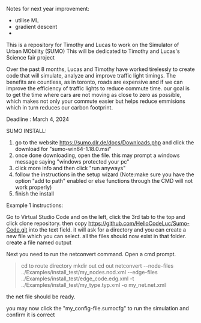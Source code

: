 Notes for next year improvement:
- utilise ML
- gradient descent
- 

This is a repository for Timothy and Lucas to work on the Simulator of Urban MObility (SUMO) 
This will be dedicated to Timothy and Lucas's Science fair project

Over the past 8 months, Lucas and Timothy have worked tirelessly to create code that will simulate, analyze and improve traffic light timings.
The benefits are countless, as in toronto, roads are expensive and if we can improve the efficiency of traffic lights to reduce commute time. our goal is to get the time where cars are not moving as close to zero as possible, which makes not only your commute easier but helps reduce emmisions which in turn reduces our carbon footprint.

Deadline : March 4, 2024

SUMO INSTALL:
1. go to the website https://sumo.dlr.de/docs/Downloads.php and click the download for "sumo-win64-1.18.0.msi"
2. once done downloading, open the file. this may prompt a windows message saying "windows protected your pc"
3. click more info and then click "run anyways"
4. follow the instructions in the setup wizard (Note:make sure you have the option "add to path" enabled or else functions through the CMD will not work properly)
5. finish the install

Example 1 instructions:

Go to Virtual Studio Code and on the left, click the 3rd tab to the top and click clone repository.
then copy https://github.com/HelloCodeLuc/Sumo-Code.git into the text field. 
it will ask for a directory and you can create a new file which you can select.
all the files should now exist in that folder.
create a file named output

Next you need to run the netconvert command.  Open a cmd prompt.
> cd to route directory
> mkdir out
> cd out
> netconvert --node-files ../Examples/install_test/my_nodes.nod.xml --edge-files ../Examples/install_test/edge_code.edg.xml -t ../Examples/install_test/my_type.typ.xml -o my_net.net.xml

the net file should be ready.

you may now click the "my_config-file.sumocfg" to run the simulation and confirm it is correct
